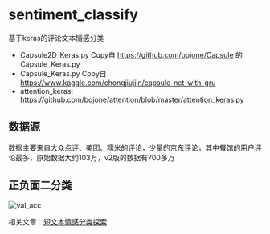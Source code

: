 # sentiment_classify
基于keras的评论文本情感分类

*  Capsule2D_Keras.py Copy自 https://github.com/bojone/Capsule 的Capsule_Keras.py
*  Capsule_Keras.py Copy自 https://www.kaggle.com/chongjiujjin/capsule-net-with-gru
*  attention_keras: https://github.com/bojone/attention/blob/master/attention_keras.py

## 数据源
数据主要来自大众点评、美团、糯米的评论，少量的京东评论，其中餐馆的用户评论最多，原始数据大约103万，v2版的数据有700多万
## 正负面二分类
![val_acc](https://github.com/qxde01/sentiment_classify/blob/master/data/val_acc.png)

相关文章：[短文本情感分类探索](https://qxde01.github.io/2018/08/27/%E7%9F%AD%E6%96%87%E6%9C%AC%E6%83%85%E6%84%9F%E5%88%86%E7%B1%BB%E6%8E%A2%E7%B4%A2/)
